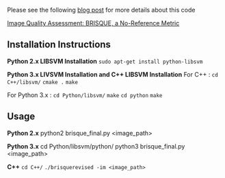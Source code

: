 Please see the following [blog post](<link_goes_here>) for more details about this code

[Image Quality Assessment: BRISQUE, a No-Reference Metric](<link_goes_here>)

## Installation Instructions
**Python 2.x LIBSVM Installation**
`sudo apt-get install python-libsvm`

**Python 3.x LIVSVM Installation and C++ LIBSVM Installation**
For C++ : 
`cd C++/libsvm/`
`cmake .`
`make`

For Python 3.x :
`cd Python/libsvm/`
`make`
`cd python`
`make`

## Usage 
**Python 2.x**
python2 brisque_final.py <image_path>

**Python 3.x** 
cd Python/libsvm/python/
python3 brisque_final.py <image_path>

**C++**
`cd C++/`
`./brisquerevised -im <image_path>`